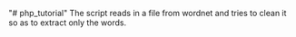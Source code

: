 "# php_tutorial"
The script reads in a file from wordnet and tries to clean it so as to extract
only the words. 
